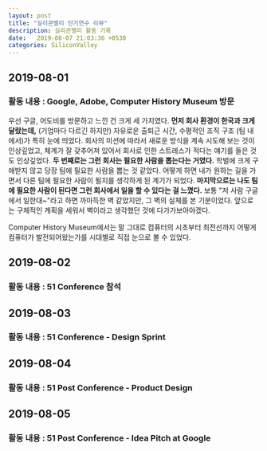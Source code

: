 ```yaml
---
layout: post
title: "실리콘밸리 단기연수 리뷰"
description: 실리콘밸리 활동 기록
date:   2019-08-07 21:03:36 +0530
categories: SiliconValley
---
```


## 2019-08-01
### 활동 내용 : Google, Adobe, Computer History Museum 방문
우선 구글, 어도비를 방문하고 느낀 건 크게 세 가지였다. **먼저 회사 환경이 한국과 크게 달랐는데,** (기업마다 다르긴 하지만) 자유로운 출퇴근 시간, 수평적인 조직 구조 (팀 내에서)가 특히 눈에 띄었다. 회사의 미션에 따라서 새로운 방식을 계속 시도해 보는 것이 인상깊었고, 체계가 잘 갖추어져 있어서 회사로 인한 스트레스가 적다는 얘기를 들은 것도 인상깊었다. **두 번째로는 그런 회사는 필요한 사람을 뽑는다는 거였다.** 학벌에 크게 구애받지 않고 당장 팀에 필요한 사람을 뽑는 것 같았다. 어떻게 하면 내가 원하는 길을 가면서 다른 팀에 필요한 사람이 될지를 생각하게 된 계기가 되었다. **마지막으로는 나도 팀에 필요한 사람이 된다면 그런 회사에서 일을 할 수 있다는 걸 느꼈다.** 보통 "저 사람 구글에서 일한대~"라고 하면 까마득한 벽 같았지만, 그 벽의 실체를 본 기분이었다. 앞으로는 구체적인 계획을 세워서 벽이라고 생각했던 것에 다가가보아야겠다.

Computer History Museum에서는 말 그대로 컴퓨터의 시초부터 최전선까지 어떻게 컴퓨터가 발전되어왔는가를 시대별로 직접 눈으로 볼 수 있었다.

## 2019-08-02
### 활동 내용 : 51 Conference 참석


## 2019-08-03
### 활동 내용 : 51 Conference - Design Sprint


## 2019-08-04
### 활동 내용 : 51 Post Conference - Product Design

## 2019-08-05
### 활동 내용 : 51 Post Conference - Idea Pitch at Google


